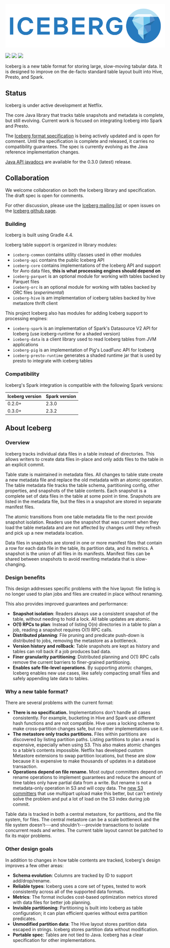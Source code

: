 <!--
  - Licensed to the Apache Software Foundation (ASF) under one
  - or more contributor license agreements.  See the NOTICE file
  - distributed with this work for additional information
  - regarding copyright ownership.  The ASF licenses this file
  - to you under the Apache License, Version 2.0 (the
  - "License"); you may not use this file except in compliance
  - with the License.  You may obtain a copy of the License at
  -
  -   http://www.apache.org/licenses/LICENSE-2.0
  -
  - Unless required by applicable law or agreed to in writing,
  - software distributed under the License is distributed on an
  - "AS IS" BASIS, WITHOUT WARRANTIES OR CONDITIONS OF ANY
  - KIND, either express or implied.  See the License for the
  - specific language governing permissions and limitations
  - under the License.
  -->

![](site/docs/img/Iceberg-logo.png)

[![](https://travis-ci.org/Netflix/iceberg.svg?branch=master)](https://travis-ci.org/Netflix/iceberg/branches)
[![](https://jitpack.io/v/Netflix/iceberg.svg)](https://jitpack.io/#Netflix/iceberg)
[![](https://badges.gitter.im/iceberg-tables/Lobby.svg)](https://gitter.im/iceberg-tables/Lobby)

Iceberg is a new table format for storing large, slow-moving tabular data. It is designed to improve on the de-facto standard table layout built into Hive, Presto, and Spark.


## Status

Iceberg is under active development at Netflix.

The core Java library that tracks table snapshots and metadata is complete, but still evolving. Current work is focused on integrating Iceberg into Spark and Presto.

The [Iceberg format specification][iceberg-spec] is being actively updated and is open for comment. Until the specification is complete and released, it carries no compatibility guarantees. The spec is currently evolving as the Java reference implementation changes.

[Java API javadocs][iceberg-javadocs] are available for the 0.3.0 (latest) release.

[iceberg-javadocs]: https://netflix.github.io/iceberg/current/javadoc/index.html?com/netflix/iceberg/package-summary.html
[iceberg-spec]: https://docs.google.com/document/d/1Q-zL5lSCle6NEEdyfiYsXYzX_Q8Qf0ctMyGBKslOswA/edit?usp=sharing 


## Collaboration

We welcome collaboration on both the Iceberg library and specification. The draft spec is open for comments.

For other discussion, please use the [Iceberg mailing list][iceberg-devel] or open issues on the [Iceberg github page][iceberg-github].

[iceberg-github]: https://github.com/Netflix/iceberg
[iceberg-devel]: https://groups.google.com/forum/#!forum/iceberg-devel


### Building

Iceberg is built using Gradle 4.4.

Iceberg table support is organized in library modules:

* `iceberg-common` contains utility classes used in other modules
* `iceberg-api` contains the public Iceberg API
* `iceberg-core` contains implementations of the Iceberg API and support for Avro data files, **this is what processing engines should depend on**
* `iceberg-parquet` is an optional module for working with tables backed by Parquet files
* `iceberg-orc` is an optional module for working with tables backed by ORC files (*experimental*)
* `iceberg-hive` is am implementation of iceberg tables backed by hive metastore thrift client

This project Iceberg also has modules for adding Iceberg support to processing engines:

* `iceberg-spark` is an implementation of Spark's Datasource V2 API for Iceberg (use iceberg-runtime for a shaded version)
* `iceberg-data` is a client library used to read Iceberg tables from JVM applications
* `iceberg-pig` is an implementation of Pig's LoadFunc API for Iceberg
* `iceberg-presto-runtime` generates a shaded runtime jar that is used by presto to integrate with iceberg tables

### Compatibility

Iceberg's Spark integration is compatible with the following Spark versions:

| Iceberg version | Spark version |
| --------------- | ------------- |
| 0.2.0+          | 2.3.0         |
| 0.3.0+          | 2.3.2         |


## About Iceberg

### Overview

Iceberg tracks individual data files in a table instead of directories. This allows writers to create data files in-place and only adds files to the table in an explicit commit.

Table state is maintained in metadata files. All changes to table state create a new metadata file and replace the old metadata with an atomic operation. The table metadata file tracks the table schema, partitioning config, other properties, and snapshots of the table contents. Each snapshot is a complete set of data files in the table at some point in time. Snapshots are listed in the metadata file, but the files in a snapshot are stored in separate manifest files.

The atomic transitions from one table metadata file to the next provide snapshot isolation. Readers use the snapshot that was current when they load the table metadata and are not affected by changes until they refresh and pick up a new metadata location.

Data files in snapshots are stored in one or more manifest files that contain a row for each data file in the table, its partition data, and its metrics. A snapshot is the union of all files in its manifests. Manifest files can be shared between snapshots to avoid rewriting metadata that is slow-changing.


### Design benefits

This design addresses specific problems with the hive layout: file listing is no longer used to plan jobs and files are created in place without renaming.

This also provides improved guarantees and performance:

* **Snapshot isolation**: Readers always use a consistent snapshot of the table, without needing to hold a lock. All table updates are atomic.
* **O(1) RPCs to plan**: Instead of listing O(n) directories in a table to plan a job, reading a snapshot requires O(1) RPC calls.
* **Distributed planning**: File pruning and predicate push-down is distributed to jobs, removing the metastore as a bottleneck.
* **Version history and rollback**: Table snapshots are kept as history and tables can roll back if a job produces bad data.
* **Finer granularity partitioning**: Distributed planning and O(1) RPC calls remove the current barriers to finer-grained partitioning.
* **Enables safe file-level operations**. By supporting atomic changes, Iceberg enables new use cases, like safely compacting small files and safely appending late data to tables.


### Why a new table format?

There are several problems with the current format:

* **There is no specification.** Implementations don’t handle all cases consistently. For example, bucketing in Hive and Spark use different hash functions and are not compatible. Hive uses a locking scheme to make cross-partition changes safe, but no other implementations use it.
* **The metastore only tracks partitions.** Files within partitions are discovered by listing partition paths. Listing partitions to plan a read is expensive, especially when using S3. This also makes atomic changes to a table’s contents impossible. Netflix has developed custom Metastore extensions to swap partition locations, but these are slow because it is expensive to make thousands of updates in a database transaction.
* **Operations depend on file rename.** Most output committers depend on rename operations to implement guarantees and reduce the amount of time tables only have partial data from a write. But rename is not a metadata-only operation in S3 and will copy data. The [new S3 committers][HADOOP-13786] that use multipart upload make this better, but can’t entirely solve the problem and put a lot of load on the S3 index during job commit.

Table data is tracked in both a central metastore, for partitions, and the file system, for files. The central metastore can be a scale bottleneck and the file system doesn't---and shouldn't---provide transactions to isolate concurrent reads and writes. The current table layout cannot be patched to fix its major problems.

[HADOOP-13786]: https://issues.apache.org/jira/browse/HADOOP-13786


### Other design goals

In addition to changes in how table contents are tracked, Iceberg's design improves a few other areas:

* **Schema evolution**: Columns are tracked by ID to support add/drop/rename.
* **Reliable types**: Iceberg uses a core set of types, tested to work consistently across all of the supported data formats.
* **Metrics**: The format includes cost-based optimization metrics stored with data files for better job planning.
* **Invisible partitioning**: Partitioning is built into Iceberg as table configuration; it can plan efficient queries without extra partition predicates.
* **Unmodified partition data**: The Hive layout stores partition data escaped in strings. Iceberg stores partition data without modification.
* **Portable spec**: Tables are not tied to Java. Iceberg has a clear specification for other implementations.


